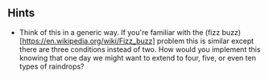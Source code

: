 ## Hints
- Think of this in a generic way. If you're familiar with the (fizz buzz)[https://en.wikipedia.org/wiki/Fizz_buzz] problem this is similar except there are three conditions instead of two. How would you implement this knowing that one day we might want to extend to four, five, or even ten types of raindrops?